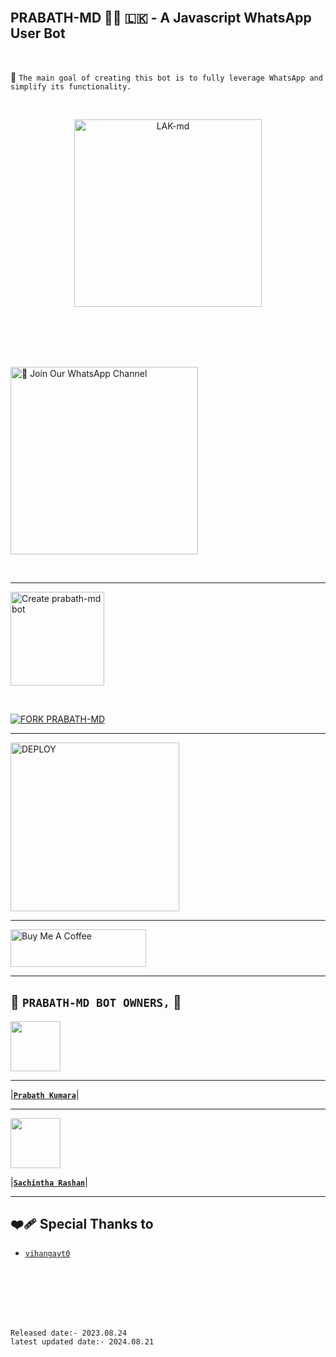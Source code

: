 <br>

## PRABATH-MD 👨‍💻 🇱🇰 - A Javascript WhatsApp User Bot

<br>

🔮 `The main goal of creating this bot is to fully leverage WhatsApp and simplify its functionality.`

<br>
 
  <p align="center">  
  <a href="https://pin.it/28cDg1JqW">
    <img alt="LAK-md" height="300" src="https://pin.it/28cDg1JqW">
    
  
 
</p>  


<br>
<br>



<br>
<br>

<a href="https://whatsapp.com/channel/0029Va5dJKyJpe8oqDXUjI3x"><img src="https://img.shields.io/badge/%F0%9F%8E%89%20Join%20Our%20WhatsApp%20Channel-black" alt="📎 Join Our WhatsApp Channel" width="300"></a>

<br>

---

<a href="https://www.prabath-md-official-web.com/"><img src="https://img.shields.io/badge/DEPLOY-greeen" alt="Create prabath-md bot" width="150"></a>

<br>

[![FORK PRABATH-MD](https://img.shields.io/badge/FORK%20-PRABATH%20MD-white)](https://gitlab.com/prabathLK/prabath-md/-/forks/new)

 ---
 
<a href="https://prabath-md-terms-and-rules.vercel.app/"><img src="https://img.shields.io/badge/Read%20Our%20Terms%20and%20Conditions-red" alt="DEPLOY" width="270"></a>

---

<a href="https://www.buymeacoffee.com/PrabathKumara" target="_blank"><img src="https://cdn.buymeacoffee.com/buttons/v2/default-yellow.png" alt="Buy Me A Coffee" style="height: 60px !important;width: 217px !important;" ></a>

---

## 👑 **`PRABATH-MD BOT OWNERS,`** 👑


   <a href="https://github.com/prabathLK/"><img src="https://avatars.githubusercontent.com/u/106251140?v=4" width=80 height=80></a>   

---

|**[`Prabath Kumara`](https://github.com/prabathLK)**|

---

<a href="https://github.com/SACHIBOT"><img src="https://avatars.githubusercontent.com/u/91013948?v=4" width=80 height=80></a> 

|**[`Sachintha Rashan`](https://github.com/SACHIBOT)**|

---

## ❤️‍🩹 Special Thanks to
* [`vihangayt0`](https://github.com/vihangayt0/)

<br>
<br>
<br>
<br>
<br>

`Released date:- 2023.08.24`
<br>
`latest updated date:- 2024.08.21`

